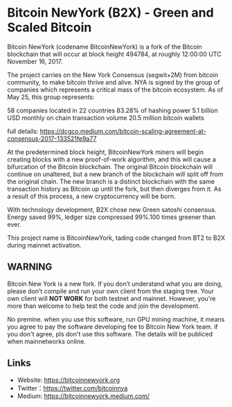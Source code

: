 # Bitcoin NewYork (B2X) - Green and Scaled Bitcoin

Bitcoin NewYork (codename BitcoinNewYork) is a fork of the Bitcoin blockchain that will occur at block height 494784, at roughly 12:00:00 UTC November 16, 2017.

The project carries on the New York Consensus (segwit+2M) from bitcoin community, to make bitcoin thrive and alive. NYA is signed by the group of companies which represents a critical mass of the bitcoin ecosystem. As of May 25, this group represents:

58 companies located in 22 countries
83.28% of hashing power
5.1 billion USD monthly on chain transaction volume
20.5 million bitcoin wallets

full details: https://dcgco.medium.com/bitcoin-scaling-agreement-at-consensus-2017-133521fe9a77

At the predetermined block height, BitcoinNewYork miners will begin creating blocks with a new proof-of-work algorithm, and this will cause a bifurcation of the Bitcoin blockchain. The original Bitcoin blockchain will continue on unaltered, but a new branch of the blockchain will split off from the original chain. The new branch is a distinct blockchain with the same transaction history as Bitcoin up until the fork, but then diverges from it. As a result of this process, a new cryptocurrency will be born.

With technology development, B2X chose new Green satoshi consensus. Energy saved 99%, ledger size compressed 99%.100 times greener than ever.

This project name is BitcoinNewYork, tading code changed from BT2 to B2X during mainnet activation.

## WARNING
Bitcoin New York is a new fork. If you don’t understand what you are doing, please don’t compile and run your own client from the staging tree. Your own client will **NOT WORK** for both testnet and mainnet. However, you're more than welcome to help test the code and join the development.

No premine. when you use this software, run GPU mining machine, it means you agree to pay the software developing fee to Bitcoin New York team. if you don't agree, pls don't use this software.
The details will be publiced when mainnetworks online.

## Links

* Website: https://bitcoinnewyork.org
* Twitter：https://twitter.com/bitcoinnya
* Medium:  https://bitcoinnewyork.medium.com/
